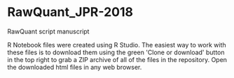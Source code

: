# RawQuant_JPR-2018
RawQuant script manuscript

R Notebook files were created using R Studio. The easiest way to work with these files is to download them using the green 'Clone or download' button in the top right to grab a ZIP archive of all of the files in the repository. Open the downloaded html files in any web browser.
